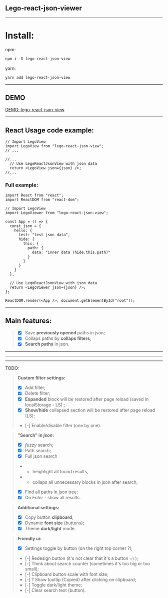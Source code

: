 ## **Lego-react-json-viewer**

---

# Install:

npm:
```md
npm i -S lego-react-json-view
```

yarn:
```md
yarn add lego-react-json-view
```
---

## DEMO

[DEMO: lego-react-json-view](https://www.google.com)

---

## React Usage code example:

```tsx
// Import LegoView
import LegoView from "lego-react-json-view";
// ...
```
```tsx
//...
  // Use LegoReactJsonView with json data
  return <LegoView json={json} />;
//...
```

### Full example:
```tsx
import React from "react";
import ReactDOM from "react-dom";

// Import LegoView
import LegoViewer from "lego-react-json-view";

const App = () => {
  const json = {
    hello: {
      test: "test json data",
      hide: {
        this: {
          path: {
            data: "inner data (hide.this.path)"
          }
        }
      }
    }
  };

  // Use LegoReactJsonView with json data
  return <LegoViewer json={json} />;
};

ReactDOM.render(<App />, document.getElementById("root"));
```

---

## **Main features:**
> - [x] Save **previously opened** paths in json;
> - [x] Collaps paths by **collaps filters**;
> - [x] **Search paths** in json.

---
---
---

TODO:
> **Custom filter settings:**
>
> - [x] Add filter;
> - [x] Delete filter;
> - [x] **Expanded** block will be restored after page reload (saved in localStorage - LS) ;
> - [x] **Show/hide** collapsed section will be restored after page reload (LS);
> - [-] Enable/disable filter (one by one).

> **"Search" in _json_:**
>
> - [x] _fuzzy_ search;
> - [x] Path search;
> - [x] Full json search
> - - heighlight all found results,
> - - collaps all unnecessary blocks in json after search;
> - [x] Find all paths in json tree;
> - [x] On _Enter_ - show all results.

> **Additional settings:**
>
> - [x] Copy button **clipboard**;
> - [x] Dynamic **font size** (buttons);
> - [x] Theme **dark/light** mode.

> **Friendly ui:**
>
> - [x] Settings toggle by button (on the right top corner ?);
> - [-] Redesign button (it's not clear that it's a button =) );
> - [-] Think about search counter (sometimes it's too big or too small);
> - [-] Clipboard button scale with font size;
> - [-] ? Show tooltip (Copied) after clicking on clipboard;
> - [-] Toggle dark/light theme;
> - [-] Clear search text (button).